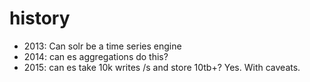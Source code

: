 # history

* 2013: Can solr be a time series engine
* 2014: can es aggregations do this?
* 2015: can es take 10k writes /s and store 10tb+? Yes. With caveats.
